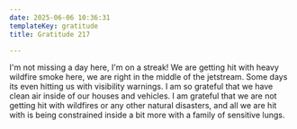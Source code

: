 ```yaml
---
date: 2025-06-06 10:36:31
templateKey: gratitude
title: Gratitude 217

---
```


I'm not missing a day here, I'm on a streak!  We are getting hit with heavy
wildfire smoke here, we are right in the middle of the jetstream. Some days its
even hitting us with visibility warnings.  I am so grateful that we have clean
air inside of our houses and vehicles.  I am grateful that we are not getting
hit with wildfires or any other natural disasters, and all we are hit with is
being constrained inside a bit more with a family of sensitive lungs.
